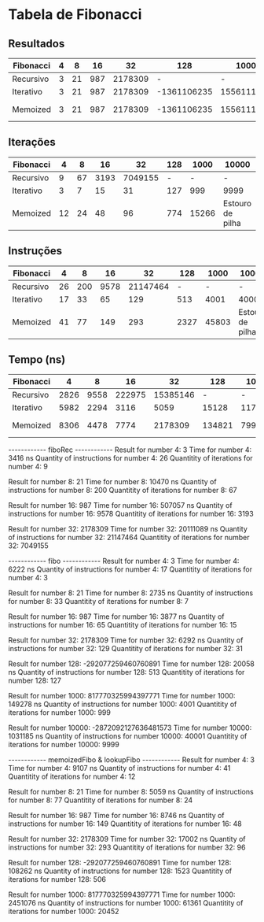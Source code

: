 
<!--
    Resolva o problema da mochila conforme o enuciado em sala de aula.
    Monte uma tabela com a contabilização das execuções anteriores (número de iterações e número de instruções)
    e com os resultados das execuções. As linhas da tabela são os
    algoritmos implementados, as colunas os valores para testar e contabilizar.
-->

# Tabela de Fibonacci

## Resultados

| Fibonacci | 4 | 8 | 16 | 32 | 128 | 1000 | 10000
|-|-|-|-|-|-|-|-|
| Recursivo | 3 | 21 | 987 | 2178309 | - | - | - |
| Iterativo | 3 | 21 | 987 | 2178309 | -1361106235 | 1556111435 | 1242044891 |
| Memoized | 3 | 21 | 987 | 2178309 | -1361106235 | 1556111435 | Estouro de pilha |

## Iterações

| Fibonacci | 4 | 8 | 16 | 32 | 128 | 1000 | 10000
|-|-|-|-|-|-|-|-|
| Recursivo | 9 | 67 | 3193 | 7049155 | - | - | - |
| Iterativo | 3 | 7 | 15 | 31 | 127 | 999 | 9999 |
| Memoized | 12 | 24 | 48 | 96 | 774 | 15266 | Estouro de pilha |


## Instruções

| Fibonacci | 4 | 8 | 16 | 32 | 128 | 1000 | 10000
|-|-|-|-|-|-|-|-|
| Recursivo | 26 | 200 | 9578 | 21147464 | - | - | - |
| Iterativo | 17 | 33 | 65 | 129 | 513 | 4001 | 40001 |
| Memoized | 41 | 77 | 149 | 293 | 2327 | 45803 | Estouro de pilha |

## Tempo (ns)

| Fibonacci | 4 | 8 | 16 | 32 | 128 | 1000 | 10000
|-|-|-|-|-|-|-|-|
| Recursivo | 2826 | 9558 | 222975 | 15385146 | - | - | - |
| Iterativo | 5982 | 2294 | 3116 | 5059 | 15128 | 117609 | 968368 |
| Memoized | 8306 | 4478 | 7774 | 2178309 | 134821 | 799944 | Estouro de pilha |

------------ fiboRec ------------
Result for number 4: 3
Time for number 4: 3416 ns
Quantity of instructions for number 4: 26
Quantitity of iterations for number 4: 9

Result for number 8: 21
Time for number 8: 10470 ns
Quantity of instructions for number 8: 200
Quantitity of iterations for number 8: 67

Result for number 16: 987
Time for number 16: 507057 ns
Quantity of instructions for number 16: 9578
Quantitity of iterations for number 16: 3193

Result for number 32: 2178309
Time for number 32: 20111089 ns
Quantity of instructions for number 32: 21147464
Quantitity of iterations for number 32: 7049155

------------ fibo ------------
Result for number 4: 3
Time for number 4: 6222 ns
Quantity of instructions for number 4: 17
Quantitity of iterations for number 4: 3

Result for number 8: 21
Time for number 8: 2735 ns
Quantity of instructions for number 8: 33
Quantitity of iterations for number 8: 7

Result for number 16: 987
Time for number 16: 3877 ns
Quantity of instructions for number 16: 65
Quantitity of iterations for number 16: 15

Result for number 32: 2178309
Time for number 32: 6292 ns
Quantity of instructions for number 32: 129
Quantitity of iterations for number 32: 31

Result for number 128: -292077259460760891
Time for number 128: 20058 ns
Quantity of instructions for number 128: 513
Quantitity of iterations for number 128: 127

Result for number 1000: 817770325994397771
Time for number 1000: 149278 ns
Quantity of instructions for number 1000: 4001
Quantitity of iterations for number 1000: 999

Result for number 10000: -2872092127636481573
Time for number 10000: 1031185 ns
Quantity of instructions for number 10000: 40001
Quantitity of iterations for number 10000: 9999

------------ memoizedFibo & lookupFibo ------------
Result for number 4: 3
Time for number 4: 9107 ns
Quantity of instructions for number 4: 41
Quantitity of iterations for number 4: 12

Result for number 8: 21
Time for number 8: 5059 ns
Quantity of instructions for number 8: 77
Quantitity of iterations for number 8: 24

Result for number 16: 987
Time for number 16: 8746 ns
Quantity of instructions for number 16: 149
Quantitity of iterations for number 16: 48

Result for number 32: 2178309
Time for number 32: 17002 ns
Quantity of instructions for number 32: 293
Quantitity of iterations for number 32: 96

Result for number 128: -292077259460760891
Time for number 128: 108262 ns
Quantity of instructions for number 128: 1523
Quantitity of iterations for number 128: 506

Result for number 1000: 817770325994397771
Time for number 1000: 2451076 ns
Quantity of instructions for number 1000: 61361
Quantitity of iterations for number 1000: 20452